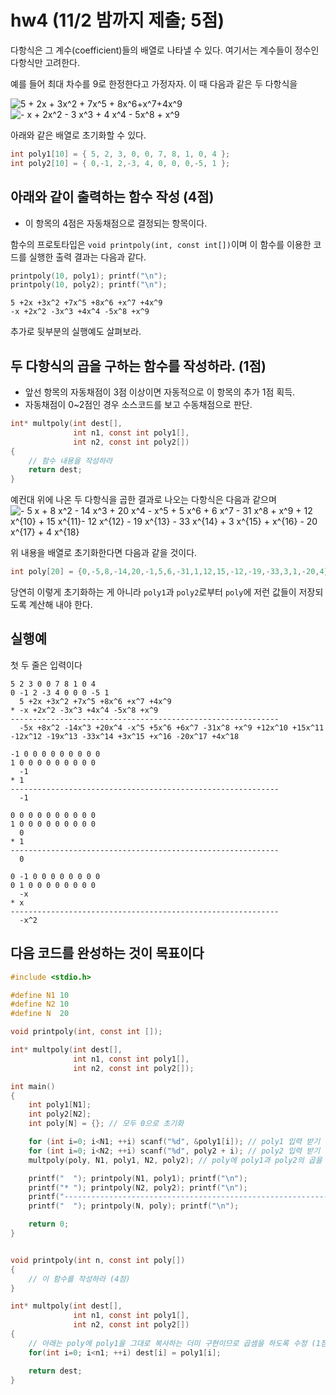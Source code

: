 # hw4 (11/2 밤까지 제출; 5점)

다항식은 그 계수(coefficient)들의 배열로 나타낼 수 있다.
여기서는 계수들이 정수인 다항식만 고려한다.

예를 들어 최대 차수를 9로 한정한다고 가정자자.
이 때 다음과 같은 두 다항식을 

<img src="https://latex.codecogs.com/gif.latex?\dpi{110}&space;5&space;&plus;&space;2x&space;&plus;&space;3x^2&space;&plus;&space;7x^5&space;&plus;&space;8x^6&plus;x^7&plus;4x^9" title="5 + 2x + 3x^2 + 7x^5 + 8x^6+x^7+4x^9" />

<img src="https://latex.codecogs.com/gif.latex?-x&space;&plus;2x^2&space;-3x^3&space;&plus;4x^4&space;-5x^8&space;&plus;x^9" title="- x + 2x^2 - 3 x^3 + 4 x^4 - 5x^8 + x^9" />

아래와 같은 배열로 초기화할 수 있다.

```c
int poly1[10] = { 5, 2, 3, 0, 0, 7, 8, 1, 0, 4 };
int poly2[10] = { 0,-1, 2,-3, 4, 0, 0, 0,-5, 1 };
```

## 아래와 같이 출력하는 함수 작성 (4점)
 * 이 항목의 4점은 자동채점으로 결정되는 항목이다.

함수의 프로토타입은 `void printpoly(int, const int[])`이며 이 함수를 이용한 코드를 실행한 출력 결과는 다음과 같다. 

```c
printpoly(10, poly1); printf("\n");
printpoly(10, poly2); printf("\n");
```

```
5 +2x +3x^2 +7x^5 +8x^6 +x^7 +4x^9
-x +2x^2 -3x^3 +4x^4 -5x^8 +x^9
```

추가로 뒷부분의 실행예도 살펴보라.


## 두 다항식의 곱을 구하는 함수를 작성하라. (1점)
 * 앞선 항목의 자동채점이 3점 이상이면 자동적으로 이 항목의 추가 1점 획득.
 * 자동채점이 0~2점인 경우 소스코드를 보고 수동채점으로 판단.

```c
int* multpoly(int dest[],
              int n1, const int poly1[],
              int n2, const int poly2[])
{
    // 함수 내용을 작성하라
    return dest;
}
```

예컨대 위에 나온 두 다항식을 곱한 결과로 나오는 다항식은 다음과 같으며
<img src="https://latex.codecogs.com/gif.latex?-&space;5&space;x&space;&plus;&space;8&space;x^2&space;-&space;14&space;x^3&space;&plus;&space;20&space;x^4&space;-&space;x^5&space;&plus;&space;5&space;x^6&space;&plus;&space;6&space;x^7&space;-&space;31&space;x^8&space;&plus;&space;x^9&space;&plus;&space;12&space;x^{10}&space;&plus;&space;15&space;x^{11}-&space;12&space;x^{12}&space;-&space;19&space;x^{13}&space;-&space;33&space;x^{14}&space;&plus;&space;3&space;x^{15}&space;&plus;&space;x^{16}&space;-&space;20&space;x^{17}&space;&plus;&space;4&space;x^{18}" title="- 5 x + 8 x^2 - 14 x^3 + 20 x^4 - x^5 + 5 x^6 + 6 x^7 - 31 x^8 + x^9 + 12 x^{10} + 15 x^{11}- 12 x^{12} - 19 x^{13} - 33 x^{14} + 3 x^{15} + x^{16} - 20 x^{17} + 4 x^{18}" />

위 내용을 배열로 초기화한다면 다음과 같을 것이다.
```c
int poly[20] = {0,-5,8,-14,20,-1,5,6,-31,1,12,15,-12,-19,-33,3,1,-20,4};
```

당연히 이렇게 초기화하는 게 아니라 `poly1`과 `poly2`로부터 `poly`에 저런 값들이 저장되도록 계산해 내야 한다.

## 실행예
첫 두 줄은 입력이다
```
5 2 3 0 0 7 8 1 0 4              
0 -1 2 -3 4 0 0 0 -5 1
  5 +2x +3x^2 +7x^5 +8x^6 +x^7 +4x^9
* -x +2x^2 -3x^3 +4x^4 -5x^8 +x^9
------------------------------------------------------------
  -5x +8x^2 -14x^3 +20x^4 -x^5 +5x^6 +6x^7 -31x^8 +x^9 +12x^10 +15x^11 -12x^12 -19x^13 -33x^14 +3x^15 +x^16 -20x^17 +4x^18
```

```
-1 0 0 0 0 0 0 0 0 0
1 0 0 0 0 0 0 0 0 0
  -1
* 1
------------------------------------------------------------
  -1
```

```
0 0 0 0 0 0 0 0 0 0
1 0 0 0 0 0 0 0 0 0
  0
* 1
------------------------------------------------------------
  0
```

```
0 -1 0 0 0 0 0 0 0 0
0 1 0 0 0 0 0 0 0 0
  -x
* x
------------------------------------------------------------
  -x^2
```

## 다음 코드를 완성하는 것이 목표이다
```c
#include <stdio.h>

#define N1 10
#define N2 10
#define N  20

void printpoly(int, const int []);

int* multpoly(int dest[],
              int n1, const int poly1[],
              int n2, const int poly2[]);

int main()
{
    int poly1[N1];
    int poly2[N2];
    int poly[N] = {}; // 모두 0으로 초기화

    for (int i=0; i<N1; ++i) scanf("%d", &poly1[i]); // poly1 입력 받기
    for (int i=0; i<N2; ++i) scanf("%d", poly2 + i); // poly2 입력 받기
    multpoly(poly, N1, poly1, N2, poly2); // poly에 poly1과 poly2의 곱을 저장

    printf("  "); printpoly(N1, poly1); printf("\n");
    printf("* "); printpoly(N2, poly2); printf("\n");
    printf("------------------------------------------------------------\n");
    printf("  "); printpoly(N, poly); printf("\n");

    return 0;
}


void printpoly(int n, const int poly[])
{
    // 이 함수를 작성하라 (4점)
}

int* multpoly(int dest[],
              int n1, const int poly1[],
              int n2, const int poly2[])
{
    // 아래는 poly에 poly1을 그대로 복사하는 더미 구현이므로 곱셈을 하도록 수정 (1점)
    for(int i=0; i<n1; ++i) dest[i] = poly1[i];

    return dest;
}
```
